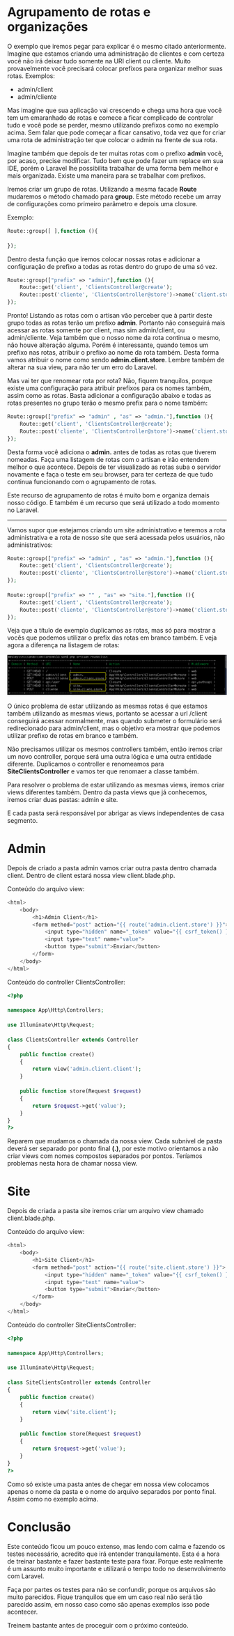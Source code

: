 # Agrupamento de rotas e organizações

O exemplo que iremos pegar para explicar é o mesmo citado anteriormente. Imagine que estamos criando uma administração de clientes e com certeza você não irá deixar tudo somente na URI client ou cliente. Muito provavelmente você precisará colocar prefixos para organizar melhor suas rotas. Exemplos:

* admin/client
* admin/cliente

Mas imagine que sua aplicação vai crescendo e chega uma hora que você tem um emaranhado de rotas e comece a ficar complicado de controlar tudo e você pode se perder, mesmo utilizando prefixos como no exemplo acima. Sem falar que pode começar a ficar cansativo, toda vez que for criar uma rota de administração ter que colocar o admin na frente de sua rota.

Imagine também que depois de ter muitas rotas com o prefixo **admin** você, por acaso, precise modificar. Tudo bem que pode fazer um replace em sua IDE, porém o Laravel lhe possibilita trabalhar de uma forma bem melhor e mais organizada. Existe uma maneira para se trabalhar com prefixos.

Iremos criar um grupo de rotas. Utilizando a mesma facade **Route** mudaremos o método chamado para **group**. Este método recebe um array de configurações como primeiro parâmetro e depois uma closure.

Exemplo:

```php
Route::group([ ],function (){

});
```

Dentro desta função que iremos colocar nossas rotas e adicionar a configuração de prefixo a todas as rotas dentro do grupo de uma só vez.

```php
Route::group(["prefix" => "admin"],function (){
    Route::get('client', 'ClientsController@create');
    Route::post('cliente', 'ClientsController@store')->name('client.store');
});
```

Pronto! Listando as rotas com o artisan vão perceber que à partir deste grupo todas as rotas terão um prefixo **admin**. Portanto não conseguirá mais acessar as rotas somente por client, mas sim admin/client, ou admin/cliente. Veja também que o nosso nome da rota continua o mesmo, não houve alteração alguma. Porém é interessante, quando temos um prefixo nas rotas, atribuir o prefixo ao nome da rota também. Desta forma vamos atribuir o nome como sendo **admin.client.store**. Lembre também de alterar na sua view, para não ter um erro do Laravel.

Mas vai ter que renomear rota por rota? Não, fiquem tranquilos, porque existe uma configuração para atribuir prefixos para os nomes também, assim como as rotas. Basta adicionar a configuração abaixo e todas as rotas presentes no grupo terão o mesmo prefix para o nome também:

```php
Route::group(["prefix" => "admin" , "as" => "admin."],function (){
    Route::get('client', 'ClientsController@create');
    Route::post('cliente', 'ClientsController@store')->name('client.store');
});
```

Desta forma você adiciona o **admin.** antes de todas as rotas que tiverem nomeadas. Faça uma listagem de rotas com o artisan e irão entendem melhor o que acontece. Depois de ter visualizado as rotas suba o servidor novamente e faça o teste em seu browser, para ter certeza de que tudo continua funcionando com o agrupamento de rotas.

Este recurso de agrupamento de rotas é muito bom e organiza demais nosso código. E também é um recurso que será utilizado a todo momento no Laravel.

***

Vamos supor que estejamos criando um site administrativo e teremos a rota administrativa e a rota de nosso site que será acessada pelos usuários, não administrativos:

```php
Route::group(["prefix" => "admin" , "as" => "admin."],function (){
    Route::get('client', 'ClientsController@create');
    Route::post('cliente', 'ClientsController@store')->name('client.store');
});

Route::group(["prefix" => "" , "as" => "site."],function (){
    Route::get('client', 'ClientsController@create');
    Route::post('cliente', 'ClientsController@store')->name('client.store');
});
```

Veja que a título de exemplo duplicamos as rotas, mas só para mostrar a vocês que podemos utilizar o prefix das rotas em branco também. E veja agora a diferença na listagem de rotas:

![artisan_route_list_site](./images/artisan_route_list_site.png "artisan_route_list_site")

O único problema de estar utilizando as mesmas rotas é que estamos também utilizando as mesmas views, portanto se acessar a url /client conseguirá acessar normalmente, mas quando submeter o formulário será redirecionado para admin/client, mas o objetivo era mostrar que podemos utilizar prefixo de rotas em branco e também.

Não precisamos utilizar os mesmos controllers também, então iremos criar um novo controller, porque será uma outra lógica e uma outra entidade diferente. Duplicamos o controller e renomeamos para **SiteClientsController** e vamos ter que renomaer a classe também.

Para resolver o problema de estar utilizando as mesmas views, iremos criar views diferentes também. Dentro da pasta views que já conhecemos, iremos criar duas pastas: admin e site.

E cada pasta será responsável por abrigar as views independentes de casa segmento.

# Admin

Depois de criado a pasta admin vamos criar outra pasta dentro chamada client. Dentro de client estará nossa view client.blade.php.

Conteúdo do arquivo view:

```php
<html>
    <body>
        <h1>Admin Client</h1>
        <form method="post" action="{{ route('admin.client.store') }}">
            <input type="hidden" name="_token" value="{{ csrf_token() }}">
            <input type="text" name="value">
            <button type="submit">Enviar</button>
        </form>
    </body>
</html>
```

Conteúdo do controller ClientsController:

```php
<?php

namespace App\Http\Controllers;

use Illuminate\Http\Request;

class ClientsController extends Controller
{
    public function create()
    {
        return view('admin.client.client');
    }

    public function store(Request $request)
    {
        return $request->get('value');
    }
}
?>
```

Reparem que mudamos o chamada da nossa view. Cada subnível de pasta deverá ser separado por ponto final **(.)**, por este motivo orientamos a não criar views com nomes compostos separados por pontos. Teríamos problemas nesta hora de chamar nossa view.

# Site

Depois de criada a pasta site iremos criar um arquivo view chamado client.blade.php.

Conteúdo do arquivo view:

```php
<html>
    <body>
        <h1>Site Client</h1>
        <form method="post" action="{{ route('site.client.store') }}">
            <input type="hidden" name="_token" value="{{ csrf_token() }}">
            <input type="text" name="value">
            <button type="submit">Enviar</button>
        </form>
    </body>
</html>
```

Conteúdo do controller SiteClientsController:

```php
<?php

namespace App\Http\Controllers;

use Illuminate\Http\Request;

class SiteClientsController extends Controller
{
    public function create()
    {
        return view('site.client');
    }

    public function store(Request $request)
    {
        return $request->get('value');
    }
}
?>
```

Como só existe uma pasta antes de chegar em nossa view colocamos apenas o nome da pasta e o nome do arquivo separados por ponto final. Assim como no exemplo acima.

# Conclusão

Este conteúdo ficou um pouco extenso, mas lendo com calma e fazendo os testes necessário, acredito que irá entender tranquilamente. Esta é a hora de treinar bastante e fazer bastante teste para fixar. Porque este realmente é um assunto muito importante e utilizará o tempo todo no desenvolvimento com Laravel.

Faça por partes os testes para não se confundir, porque os arquivos são muito parecidos. Fique tranquilos que em um caso real não será tão parecido assim, em nosso caso como são apenas exemplos isso pode acontecer.

Treinem bastante antes de proceguir com o próximo conteúdo.